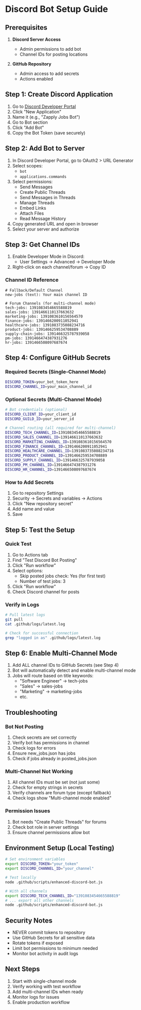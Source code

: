 # Discord Bot Setup Guide

## Prerequisites

1. **Discord Server Access**
   - Admin permissions to add bot
   - Channel IDs for posting locations

2. **GitHub Repository**
   - Admin access to add secrets
   - Actions enabled

## Step 1: Create Discord Application

1. Go to [Discord Developer Portal](https://discord.com/developers/applications)
2. Click "New Application"
3. Name it (e.g., "Zapply Jobs Bot")
4. Go to Bot section
5. Click "Add Bot"
6. Copy the Bot Token (save securely)

## Step 2: Add Bot to Server

1. In Discord Developer Portal, go to OAuth2 > URL Generator
2. Select scopes:
   - `bot`
   - `applications.commands`
3. Select permissions:
   - Send Messages
   - Create Public Threads
   - Send Messages in Threads
   - Manage Threads
   - Embed Links
   - Attach Files
   - Read Message History
4. Copy generated URL and open in browser
5. Select your server and authorize

## Step 3: Get Channel IDs

1. Enable Developer Mode in Discord:
   - User Settings → Advanced → Developer Mode
2. Right-click on each channel/forum → Copy ID

### Channel ID Reference
```
# Fallback/Default Channel
new-jobs (text): Your main channel ID

# Forum Channels (for multi-channel mode)
tech-jobs: 1391083454665588819
sales-jobs: 1391466110137663632
marketing-jobs: 1391083610156564570
finance-jobs: 1391466200911052941
healthcare-jobs: 1391083735088234716
product-jobs: 1391466259534708889
supply-chain-jobs: 1391466325787939058
pm-jobs: 1391466474387931276
hr-jobs: 1391466508097687674
```

## Step 4: Configure GitHub Secrets

### Required Secrets (Single-Channel Mode)
```bash
DISCORD_TOKEN=your_bot_token_here
DISCORD_CHANNEL_ID=your_main_channel_id
```

### Optional Secrets (Multi-Channel Mode)
```bash
# Bot credentials (optional)
DISCORD_CLIENT_ID=your_client_id
DISCORD_GUILD_ID=your_server_id

# Channel routing (all required for multi-channel)
DISCORD_TECH_CHANNEL_ID=1391083454665588819
DISCORD_SALES_CHANNEL_ID=1391466110137663632
DISCORD_MARKETING_CHANNEL_ID=1391083610156564570
DISCORD_FINANCE_CHANNEL_ID=1391466200911052941
DISCORD_HEALTHCARE_CHANNEL_ID=1391083735088234716
DISCORD_PRODUCT_CHANNEL_ID=1391466259534708889
DISCORD_SUPPLY_CHANNEL_ID=1391466325787939058
DISCORD_PM_CHANNEL_ID=1391466474387931276
DISCORD_HR_CHANNEL_ID=1391466508097687674
```

### How to Add Secrets
1. Go to repository Settings
2. Security → Secrets and variables → Actions
3. Click "New repository secret"
4. Add name and value
5. Save

## Step 5: Test the Setup

### Quick Test
1. Go to Actions tab
2. Find "Test Discord Bot Posting"
3. Click "Run workflow"
4. Select options:
   - Skip posted jobs check: Yes (for first test)
   - Number of test jobs: 3
5. Click "Run workflow"
6. Check Discord channel for posts

### Verify in Logs
```bash
# Pull latest logs
git pull
cat .github/logs/latest.log

# Check for successful connection
grep "logged in as" .github/logs/latest.log
```

## Step 6: Enable Multi-Channel Mode

1. Add ALL channel IDs to GitHub Secrets (see Step 4)
2. Bot will automatically detect and enable multi-channel mode
3. Jobs will route based on title keywords:
   - "Software Engineer" → tech-jobs
   - "Sales" → sales-jobs
   - "Marketing" → marketing-jobs
   - etc.

## Troubleshooting

### Bot Not Posting
1. Check secrets are set correctly
2. Verify bot has permissions in channel
3. Check logs for errors
4. Ensure new_jobs.json has jobs
5. Check if jobs already in posted_jobs.json

### Multi-Channel Not Working
1. All channel IDs must be set (not just some)
2. Check for empty strings in secrets
3. Verify channels are forum type (except fallback)
4. Check logs show "Multi-channel mode enabled"

### Permission Issues
1. Bot needs "Create Public Threads" for forums
2. Check bot role in server settings
3. Ensure channel permissions allow bot

## Environment Setup (Local Testing)

```bash
# Set environment variables
export DISCORD_TOKEN="your_token"
export DISCORD_CHANNEL_ID="your_channel"

# Test locally
node .github/scripts/enhanced-discord-bot.js

# With all channels
export DISCORD_TECH_CHANNEL_ID="1391083454665588819"
# ... export all other channels
node .github/scripts/enhanced-discord-bot.js
```

## Security Notes

- NEVER commit tokens to repository
- Use GitHub Secrets for all sensitive data
- Rotate tokens if exposed
- Limit bot permissions to minimum needed
- Monitor bot activity in audit logs

## Next Steps

1. Start with single-channel mode
2. Verify working with test workflow
3. Add multi-channel IDs when ready
4. Monitor logs for issues
5. Enable production workflow